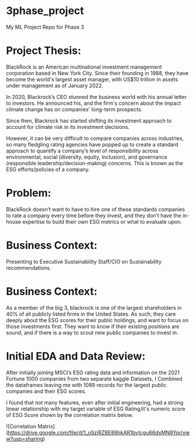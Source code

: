# 3phase_project
My ML Project Repo for Phase 3

# Project Thesis:

BlackRock is an American multinational investment management corporation based in New York City. Since their founding in 1988, they have become the world's largest asset manager, with US$10 trillion in assets under management as of January 2022.

In 2020, Blackrock’s CEO stunned the business world with his annual letter to investors. He announced his, and the firm's concern about the impact climate change has on companies' long-term prospects.

Since then, Blackrock has started shifting its investment approach to account for climate risk in its investment decisions.

However, it can be very difficult to compare companies across industries, so many fledgling rating agencies have popped up to create a standard approach to quantify a company’s level of responsibility across environmental, social (diversity, equity, inclusion), and governance (responsible leadership/decision-making) concerns. This is known as the ESG efforts/policies of a company.

# Problem:
BlackRock doesn’t want to have to hire one of these standards companies to rate a company every time before they invest, and they don’t have the in-house expertise to build their own ESG metrics or what to evaluate upon. 

# Business Context:
Presenting to Executive Sustainability Staff/CIO on Sustainability recommendations.

# Business Context:
As a member of the big 3, blackrock is one of the largest shareholders in 40% of all publicly listed firms in the United States. As such, they care deeply about the ESG scores for their public holdings, and want to focus on those investments first. They want to know if their existing positions are sound, and if there is a way to scout new public companies to invest in.

# Initial EDA and Data Review:
After initially joining MSCI’s ESG rating data and information on the 2021 Fortune 1000 companies from two separate kaggle Datasets, I Combined the dataframes leaving me with 1089 records for the largest public companies and their ESG scores.

I found that not many features, even after initial engineering, had a strong linear relationship with my target variable of ESG Rating/it's numeric score of ESG Score shown by the correlation matrix below.

![Correlation Matrix] (https://drive.google.com/file/d/1_o5ziRZBE88hkAR1bytcgu66dxMN9Yqr/view?usp=sharing)
